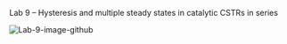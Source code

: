 Lab 9 – Hysteresis and multiple steady states in catalytic CSTRs in series  

![Lab-9-image-github](http://reactorlab.net/wp-content/uploads/2018/11/cstr-train-300x114.png) 
